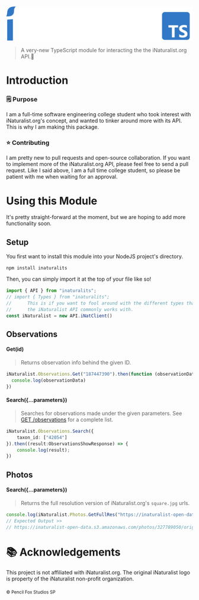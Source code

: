 ![iNaturaliTS](https://raw.githubusercontent.com/PencilFoxStudios/iNaturaliTS/9fa4363676133ed6288355a93ae2bc5e3aabf49b/iNaturaliTSLogo.png)
> A very-new TypeScript module for interacting the the iNaturalist.org API.🌿

# Introduction
### 🗒️ Purpose
I am a full-time software engineering college student who took interest with iNaturalist.org's concept, and wanted to tinker around more with its API. This is why I am making this package.

### ⭐ Contributing
I am pretty new to pull requests and open-source collaboration. If you want to implement more of the iNaturalist.org API, please feel free to send a pull request. Like I said above, I am a full time college student, so please be patient with me when waiting for an approval.



# Using this Module
It's pretty straight-forward at the moment, but we are hoping to add more functionality soon.
## Setup
You first want to install this module into your NodeJS project's directory.  
```
npm install inaturalits
```
Then, you can simply import it at the top of your file like so!
```ts
import { API } from "inaturalits";
// import { Types } from "inaturalits";
//      This is if you want to fool around with the different types that
//      the iNaturalist API commonly works with.
const iNaturalist = new API.iNatClient()
```

## Observations
#### Get(id)
> Returns observation info behind the given ID.
```ts
iNaturalist.Observations.Get("187447390").then(function (observationData) {
  console.log(observationData)
})
```
#### Search({...parameters})
> Searches for observations made under the given parameters. See [GET /observations](https://api.inaturalist.org/v1/docs/#!/Observations/get_observations) for a complete list.
```ts
iNaturalist.Observations.Search({
    taxon_id: ["42054"]
}).then((result:ObservationsShowResponse) => {
    console.log(result);
})
```
## Photos
#### Search({...parameters})
> Returns the full resolution version of iNaturalist.org's ``square.jpg`` urls.
```ts
console.log(iNaturalist.Photos.GetFullRes("https://inaturalist-open-data.s3.amazonaws.com/photos/327789050/square.jpg"))
// Expected Output >>
// https://inaturalist-open-data.s3.amazonaws.com/photos/327789050/original.jpg
```

# 📚 Acknowledgements
This project is not affiliated with iNaturalist.org. The original iNaturalist logo is property of the iNaturalist non-profit organization.

<sub>© Pencil Fox Studios SP</sub>